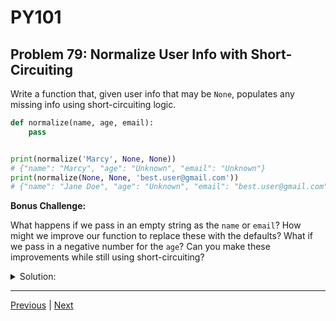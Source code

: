 # PY101
## Problem 79: Normalize User Info with Short-Circuiting

Write a function that, given user info that may be `None`, populates any missing info using short-circuiting logic.

```python
def normalize(name, age, email):
    pass


print(normalize('Marcy', None, None))
# {"name": "Marcy", "age": "Unknown", "email": "Unknown"}
print(normalize(None, None, 'best.user@gmail.com'))
# {"name": "Jane Doe", "age": "Unknown", "email": "best.user@gmail.com"}
```

**Bonus Challenge:**

What happens if we pass in an empty string as the `name` or `email`? How might we improve our function to replace these with the defaults? What if we pass in a negative number for the `age`? Can you make these improvements while still using short-circuiting?

<details>
<summary>Solution:</summary>

```python
def normalize(name, age, email):
    return {
        "name": name or "Jane Doe",
        "age": age or "Unknown",
        "email": email or "Unknown"
    }

print(normalize('Marcy', None, None))
# {"name": "Marcy", "age": "Unknown", "email": "Unknown"}
print(normalize(None, None, 'best.user@gmail.com'))
# {"name": "Jane Doe", "age": "Unknown", "email": "best.user@gmail.com"}
```

**Bonus Challenge Answer:**

The problem with the simple solution is that empty strings (`""`) and `0` are falsy, so they'll be replaced with defaults even if they were intentionally provided.

Improved version handling edge cases:
```python
def normalize(name, age, email):
    # Handle empty strings and None for name/email
    # Handle None and negative numbers for age
    normalized_name = name if name else "Jane Doe"
    normalized_email = email if email else "Unknown"
    
    # For age, check if it's None or negative
    if age is None or (isinstance(age, (int, float)) and age < 0):
        normalized_age = "Unknown"
    else:
        normalized_age = age
    
    return {
        "name": normalized_name,
        "age": normalized_age,
        "email": normalized_email
    }

# Test cases:
print(normalize('Marcy', None, None))
# {"name": "Marcy", "age": "Unknown", "email": "Unknown"}

print(normalize('', -5, ''))
# {"name": "Jane Doe", "age": "Unknown", "email": "Unknown"}

print(normalize('John', 0, 'john@email.com'))
# {"name": "John", "age": 0, "email": "john@email.com"}
```

More compact version using short-circuiting:
```python
def normalize(name, age, email):
    return {
        "name": name or "Jane Doe",
        "age": age if (age is not None and age >= 0) else "Unknown",
        "email": email or "Unknown"
    }
```

</details>

---

[Previous](78.md) | [Next](80.md)

